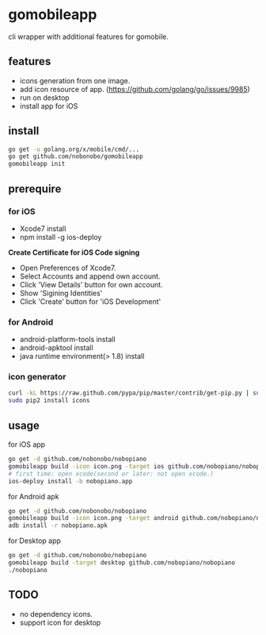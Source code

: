 # gomobileapp

cli wrapper with additional features for gomobile.

## features

- icons generation from one image.
- add icon resource of app. (https://github.com/golang/go/issues/9985)
- run on desktop
- install app for iOS

## install

```sh
go get -u golang.org/x/mobile/cmd/...
go get github.com/nobonobo/gomobileapp
gomobileapp init
```

## prerequire

### for iOS

- Xcode7 install
- npm install -g ios-deploy

**Create Certificate for iOS Code signing**

- Open Preferences of Xcode7.
- Select Accounts and append own account.
- Click 'View Details' button for own account.
- Show 'Sigining Identities'
- Click 'Create' button for 'iOS Development'

### for Android

- android-platform-tools install
- android-apktool install
- java runtime environment(> 1.8) install

### icon generator

```sh
curl -kL https://raw.github.com/pypa/pip/master/contrib/get-pip.py | sudo python2
sudo pip2 install icons
```

## usage

for iOS app
```sh
go get -d github.com/nobonobo/nobopiano
gomobileapp build -icon icon.png -target ios github.com/nobopiano/nobopiano
# first time: open xcode(second or later: not open xcode.)
ios-deploy install -b nobopiano.app
```

for Android apk
```sh
go get -d github.com/nobonobo/nobopiano
gomobileapp build -icon icon.png -target android github.com/nobopiano/nobopiano
adb install -r nobopiano.apk
```

for Desktop app
```sh
go get -d github.com/nobonobo/nobopiano
gomobileapp build -target desktop github.com/nobopiano/nobopiano
./nobopiano
```

## TODO

- no dependency icons.
- support icon for desktop
